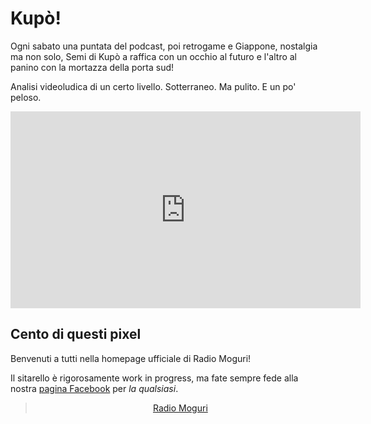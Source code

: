 # Kupò!

Ogni sabato una puntata del podcast, poi retrogame e Giappone, nostalgia ma non solo, Semi di Kupò a raffica con un occhio al futuro e l'altro al panino con la mortazza della porta sud!

Analisi videoludica di un certo livello. Sotterraneo. Ma pulito. E un po' peloso.

<center>
<iframe width="560" height="315" src="https://www.youtube.com/embed/OrO1WUqL1Q4" frameborder="0" allow="autoplay; encrypted-media" allowfullscreen></iframe></center>

## Cento di questi pixel

Benvenuti a tutti nella homepage ufficiale di Radio Moguri!

Il sitarello è rigorosamente work in progress, ma fate sempre fede alla nostra [pagina Facebook](https://www.facebook.com/radiomoguri/) per _la qualsiasi_.

<center>
<div class="fb-page" data-href="https://www.facebook.com/radiomoguri/" data-tabs="timeline" data-width="500" data-small-header="false" data-adapt-container-width="true" data-hide-cover="false" data-show-facepile="true"><blockquote cite="https://www.facebook.com/radiomoguri/" class="fb-xfbml-parse-ignore"><a href="https://www.facebook.com/radiomoguri/">Radio Moguri</a></blockquote></div>
</center>
